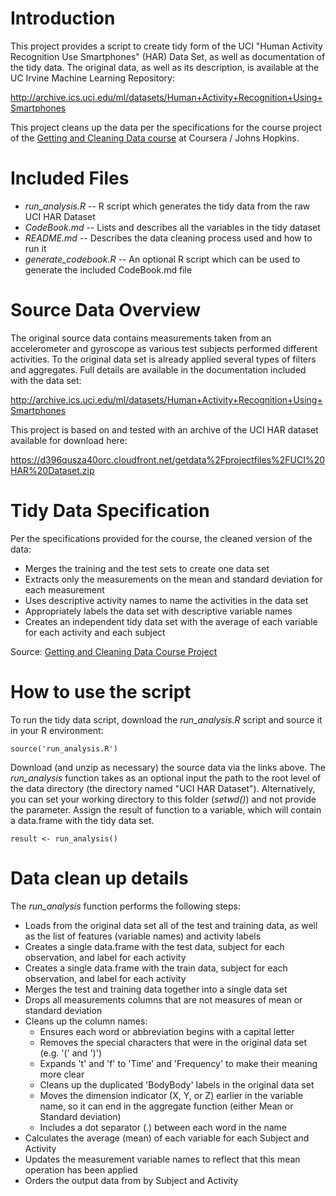 # Introduction
This project provides a script to create tidy form of the UCI "Human Activity Recognition Use Smartphones" (HAR) Data Set, as well as documentation of the tidy data. The original data, as well as its description, is available at the UC Irvine Machine Learning Repository:

http://archive.ics.uci.edu/ml/datasets/Human+Activity+Recognition+Using+Smartphones

This project cleans up the data per the specifications for the course project of the [Getting and Cleaning Data course](https://www.coursera.org/course/getdata) at Coursera / Johns Hopkins.

# Included Files
* _run\_analysis.R_ -- R script which generates the tidy data from the raw UCI HAR Dataset
* _CodeBook.md_ -- Lists and describes all the variables in the tidy dataset
* _README.md_ -- Describes the data cleaning process used and how to run it
* _generate\_codebook.R_ -- An optional R script which can be used to generate the included CodeBook.md file

# Source Data Overview
The original source data contains measurements taken from an accelerometer and gyroscope as various test subjects performed different activities. To the original data set is already applied several types of filters and aggregates. Full details are available in the documentation included with the data set:

http://archive.ics.uci.edu/ml/datasets/Human+Activity+Recognition+Using+Smartphones

This project is based on and tested with an archive of the UCI HAR dataset available for download here:

https://d396qusza40orc.cloudfront.net/getdata%2Fprojectfiles%2FUCI%20HAR%20Dataset.zip

# Tidy Data Specification
Per the specifications provided for the course, the cleaned version of the data:
* Merges the training and the test sets to create one data set
* Extracts only the measurements on the mean and standard deviation for each measurement
* Uses descriptive activity names to name the activities in the data set
* Appropriately labels the data set with descriptive variable names
* Creates an independent tidy data set with the average of each variable for each activity and each subject

Source: [Getting and Cleaning Data Course Project](https://class.coursera.org/getdata-010/human_grading/view/courses/973497/assessments/3/submissions)

# How to use the script
To run the tidy data script, download the _run\_analysis.R_ script and source it in your R environment:
```{r}
source('run_analysis.R')
```
Download (and unzip as necessary) the source data via the links above. The _run\_analysis_ function takes as an optional input the path to the root level of the data directory (the directory named "UCI HAR Dataset"). Alternatively, you can set your working directory to this folder (_setwd()_) and not provide the parameter. Assign the result of function to a variable, which will contain a data.frame with the tidy data set.
```{r}
result <- run_analysis()
```

# Data clean up details
The _run\_analysis_ function performs the following steps:
* Loads from the original data set all of the test and training data, as well as the list of features (variable names) and activity labels
* Creates a single data.frame with the test data, subject for each observation, and label for each activity
* Creates a single data.frame with the train data, subject for each observation, and label for each activity
* Merges the test and training data together into a single data set
* Drops all measurements columns that are not measures of mean or standard deviation
* Cleans up the column names:
  + Ensures each word or abbreviation begins with a capital letter
  + Removes the special characters that were in the original data set (e.g. '(' and ')')
  + Expands 't' and 'f' to 'Time' and 'Frequency' to make their meaning more clear
  + Cleans up the duplicated 'BodyBody' labels in the original data set
  + Moves the dimension indicator (X, Y, or Z) earlier in the variable name, so it can end in the aggregate function (either Mean or Standard deviation)
  + Includes a dot separator (.) between each word in the name
* Calculates the average (mean) of each variable for each Subject and Activity
* Updates the measurement variable names to reflect that this mean operation has been applied
* Orders the output data from by Subject and Activity